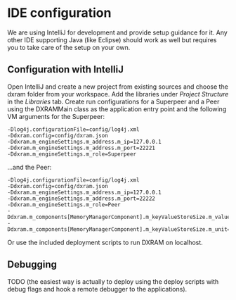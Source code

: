 # IDE configuration
We are using IntelliJ for development and provide setup guidance for it. Any other IDE supporting Java (like Eclipse) should work as well but requires you to take care of the setup on your own.

## Configuration with IntelliJ
Open IntelliJ and create a new project from existing sources and choose the dxram folder from your workspace. Add the libraries under _Project Structure_ in the _Libraries_ tab. Create run configurations for a Superpeer and a Peer using the DXRAMMain class as the application entry point and the following VM arguments for the Superpeer:
```
-Dlog4j.configurationFile=config/log4j.xml
-Ddxram.config=config/dxram.json
-Ddxram.m_engineSettings.m_address.m_ip=127.0.0.1
-Ddxram.m_engineSettings.m_address.m_port=22221
-Ddxram.m_engineSettings.m_role=Superpeer
```
...and the Peer:
```
-Dlog4j.configurationFile=config/log4j.xml
-Ddxram.config=config/dxram.json
-Ddxram.m_engineSettings.m_address.m_ip=127.0.0.1
-Ddxram.m_engineSettings.m_address.m_port=22222
-Ddxram.m_engineSettings.m_role=Peer
-Ddxram.m_components[MemoryManagerComponent].m_keyValueStoreSize.m_value=128
-Ddxram.m_components[MemoryManagerComponent].m_keyValueStoreSize.m_unit=mb
```

Or use the included deployment scripts to run DXRAM on localhost.

## Debugging
TODO (the easiest way is actually to deploy using the deploy scripts with debug flags and hook a remote debugger to the applications).  
